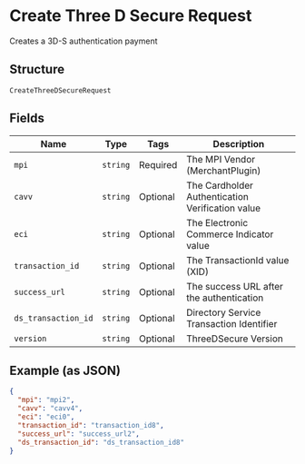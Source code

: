 
# Create Three D Secure Request

Creates a 3D-S authentication payment

## Structure

`CreateThreeDSecureRequest`

## Fields

| Name | Type | Tags | Description |
|  --- | --- | --- | --- |
| `mpi` | `string` | Required | The MPI Vendor (MerchantPlugin) |
| `cavv` | `string` | Optional | The Cardholder Authentication Verification value |
| `eci` | `string` | Optional | The Electronic Commerce Indicator value |
| `transaction_id` | `string` | Optional | The TransactionId value (XID) |
| `success_url` | `string` | Optional | The success URL after the authentication |
| `ds_transaction_id` | `string` | Optional | Directory Service Transaction Identifier |
| `version` | `string` | Optional | ThreeDSecure Version |

## Example (as JSON)

```json
{
  "mpi": "mpi2",
  "cavv": "cavv4",
  "eci": "eci0",
  "transaction_id": "transaction_id8",
  "success_url": "success_url2",
  "ds_transaction_id": "ds_transaction_id8"
}
```

